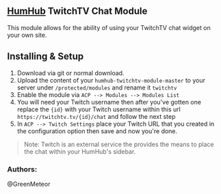 ## [HumHub](https://www.humhub.org/en) TwitchTV Chat Module

This module allows for the ability of using your TwitchTV chat widget on your own site.

## Installing & Setup
1. Download via git or normal download.
2. Upload the content of your `humhub-twitchtv-module-master` to your server under `/protected/modules` and rename it `twitchtv`
3. Enable the module via `ACP --> Modules --> Modules List`
4. You will need your Twitch username then after you've gotten one replace the `{id}` with your Twitch username within this url `https://twitchtv.tv/{id}/chat` and follow the next step
5. In `ACP --> Twitch Settings` place your Twitch URL that you created in the configuration option then save and now you're done.

> Note: Twitch is an external service the provides the means to place the chat within your HumHub's sidebar.

### __Authors:__
@GreenMeteor
